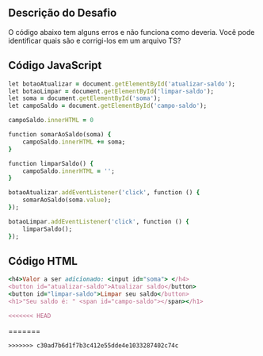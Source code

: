 ## Descrição do Desafio
O código abaixo tem alguns erros e não funciona como deveria. Você pode identificar quais são e corrigi-los em um arquivo TS?

## Código JavaScript

```ruby
let botaoAtualizar = document.getElementById('atualizar-saldo');
let botaoLimpar = document.getElementById('limpar-saldo');
let soma = document.getElementById('soma');
let campoSaldo = document.getElementById('campo-saldo');

campoSaldo.innerHTML = 0

function somarAoSaldo(soma) {
    campoSaldo.innerHTML += soma;
}

function limparSaldo() {
    campoSaldo.innerHTML = '';
}

botaoAtualizar.addEventListener('click', function () {
    somarAoSaldo(soma.value);
});

botaoLimpar.addEventListener('click', function () {
    limparSaldo();
}); 

```

## Código HTML

```ruby
<h4>Valor a ser adicionado: <input id="soma"> </h4>
<button id="atualizar-saldo">Atualizar saldo</button>
<button id="limpar-saldo">Limpar seu saldo</button>
<h1>"Seu saldo é: " <span id="campo-saldo"></span></h1>

<<<<<<< HEAD
``` 
=======
``` 
>>>>>>> c30ad7b6d1f7b3c412e55dde4e1033287402c74c
